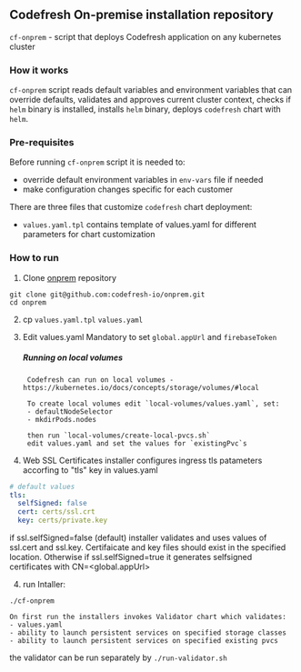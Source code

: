 ## Codefresh On-premise installation repository

`cf-onprem` - script that deploys Codefresh application on any kubernetes cluster 

### How it works
`cf-onprem` script reads default variables and environment variables that can override defaults, validates and approves current cluster context, checks if `helm` binary is installed, installs `helm` binary, deploys `codefresh` chart with `helm`.

### Pre-requisites

Before running `cf-onprem` script it is needed to:
* override default environment variables in `env-vars` file if needed
* make configuration changes specific for each customer

There are three files that customize `codefresh` chart deployment:
* `values.yaml.tpl` contains template of values.yaml for different parameters for chart customization


### How to run
1. Clone [onprem](https://github.com/codefresh-io/onprem) repository
```
git clone git@github.com:codefresh-io/onprem.git
cd onprem
```
2. cp `values.yaml.tpl`  `values.yaml`

3. Edit values.yaml
Mandatory to set `global.appUrl` and `firebaseToken` 

    ##### Running on local volumes
        Codefresh can run on local volumes - https://kubernetes.io/docs/concepts/storage/volumes/#local  

        To create local volumes edit `local-volumes/values.yaml`, set:
        - defaultNodeSelector
        - mkdirPods.nodes

        then run `local-volumes/create-local-pvcs.sh`
        edit values.yaml and set the values for `existingPvc`s

4. Web SSL Certificates
installer configures ingress tls patameters accorfing to  "tls" key in values.yaml

```yaml
# default values
tls:
  selfSigned: false
  cert: certs/ssl.crt
  key: certs/private.key
```

if ssl.selfSigned=false (default) installer validates and uses values of ssl.cert and ssl.key.
Certifaicate and key files should exist in the specified location.
Otherwise if ssl.selfSigned=true it generates selfsigned certificates with CN=<global.appUrl>


4. run Intaller:
 ```
 ./cf-onprem
 ```

    On first run the installers invokes Validator chart which validates:
    - values.yaml
    - ability to launch persistent services on specified storage classes
    - ability to launch persistent services on specified existing pvcs

   the validator can be run separately by `./run-validator.sh`